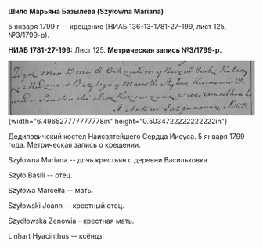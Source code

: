 **Шило Марьяна Базылева (Szyłowna Mariana)**

5 января 1799 г -- крещение (НИАБ 136-13-1781-27-199, лист 125,
№3/1799-р).

**НИАБ 1781-27-199:** Лист 125. **Метрическая запись №3/1799-р.**

![](./media/c6111f752ec7f82dc4fd14d827bad41e9b9a913b.png){width="6.496527777777778in"
height="0.5034722222222222in"}

Дедиловичский костел Наисвятейшего Сердца Иисуса. 5 января 1799 года.
Метрическая запись о крещении.

Szyłowna Mariana -- дочь крестьян с деревни Васильковка.

Szyło Basili -- отец.

Szyłowa Marcełła -- мать.

Szyłowski Joann -- крестный отец.

Szydłowska Zenowia - крестная мать.

Linhart Hyacinthus -- ксёндз.
